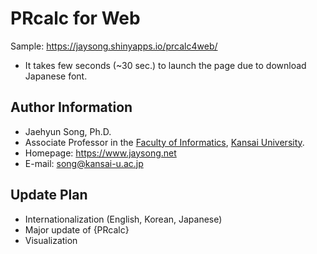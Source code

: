 # PRcalc for Web

Sample: https://jaysong.shinyapps.io/prcalc4web/
* It takes few seconds (~30 sec.) to launch the page due to download Japanese font.

## Author Information

* Jaehyun Song, Ph.D.
* Associate Professor in the [Faculty of Informatics](https://www.kansai-u.ac.jp/Fc_inf/), [Kansai University](https://www.kansai-u.ac.jp).
* Homepage: https://www.jaysong.net
* E-mail: [song@kansai-u.ac.jp](mailto:song@kansai-u.ac.jp)

## Update Plan

* Internationalization (English, Korean, Japanese)
* Major update of {PRcalc}
* Visualization
